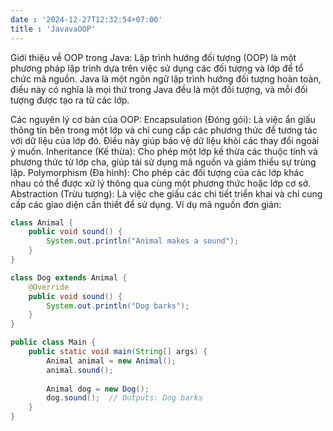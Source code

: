 ```yaml
---
date : '2024-12-27T12:32:54+07:00'
title : 'JavavaOOP'
---
```


Giới thiệu về OOP trong Java:
Lập trình hướng đối tượng (OOP) là một phương pháp lập trình dựa trên việc sử dụng các đối tượng và lớp để tổ chức mã nguồn. Java là một ngôn ngữ lập trình hướng đối tượng hoàn toàn, điều này có nghĩa là mọi thứ trong Java đều là một đối tượng, và mỗi đối tượng được tạo ra từ các lớp.

Các nguyên lý cơ bản của OOP:
Encapsulation (Đóng gói): Là việc ẩn giấu thông tin bên trong một lớp và chỉ cung cấp các phương thức để tương tác với dữ liệu của lớp đó. Điều này giúp bảo vệ dữ liệu khỏi các thay đổi ngoài ý muốn.
Inheritance (Kế thừa): Cho phép một lớp kế thừa các thuộc tính và phương thức từ lớp cha, giúp tái sử dụng mã nguồn và giảm thiểu sự trùng lặp.
Polymorphism (Đa hình): Cho phép các đối tượng của các lớp khác nhau có thể được xử lý thông qua cùng một phương thức hoặc lớp cơ sở.
Abstraction (Trừu tượng): Là việc che giấu các chi tiết triển khai và chỉ cung cấp các giao diện cần thiết để sử dụng.
Ví dụ mã nguồn đơn giản:
```java
class Animal {
    public void sound() {
        System.out.println("Animal makes a sound");
    }
}

class Dog extends Animal {
    @Override
    public void sound() {
        System.out.println("Dog barks");
    }
}

public class Main {
    public static void main(String[] args) {
        Animal animal = new Animal();
        animal.sound();
        
        Animal dog = new Dog();
        dog.sound();  // Outputs: Dog barks
    }
}
```
